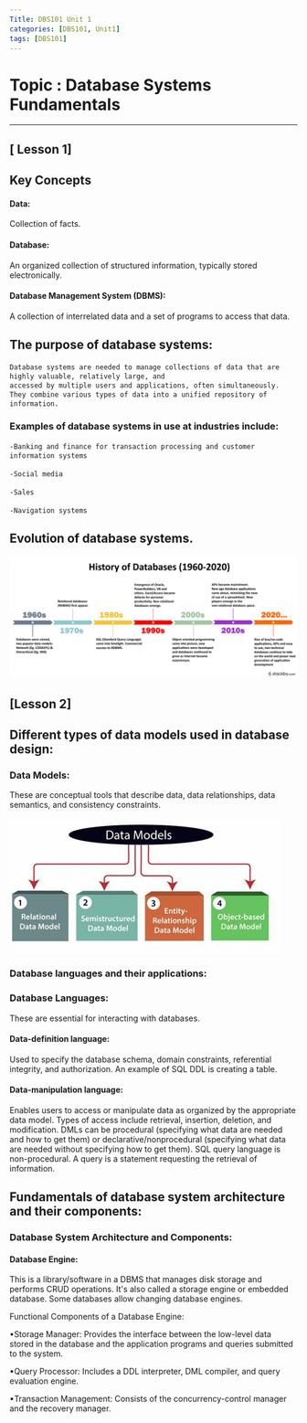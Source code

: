 ```yaml
---
Title: DBS101 Unit 1
categories: [DBS101, Unit1]
tags: [DBS101]
---
```


# Topic : Database Systems Fundamentals

----
## [ Lesson 1]
## Key Concepts
#### Data: 
Collection of facts.

#### Database: 
An organized collection of structured information, typically stored electronically.

#### Database Management System (DBMS):

A collection of interrelated data and a set of programs to access that data.

## The purpose of database systems: 
    Database systems are needed to manage collections of data that are highly valuable, relatively large, and
    accessed by multiple users and applications, often simultaneously. They combine various types of data into a unified repository of information.

### Examples of database systems in use at industries     include:

    -Banking and finance for transaction processing and customer information systems

    -Social media

    -Sales

    -Navigation systems

 ## Evolution of database systems.
 ![alt text](history.png)



## [Lesson 2]

## Different types of data models used in database design:

### Data Models: 
These are conceptual tools that describe data, data relationships, data semantics, and consistency constraints.

![data](data.jpeg)

### Database languages and their applications:

### Database Languages:
 These are essential for interacting with databases.

#### Data-definition language: 

Used to specify the database schema, domain constraints, referential integrity, and authorization. An example of SQL DDL is creating a table.

#### Data-manipulation language: 

Enables users to access or manipulate data as organized by the appropriate data model. Types of access include retrieval, insertion, deletion, and modification. DMLs can be procedural (specifying what data are needed and how to get them) or declarative/nonprocedural (specifying what data are needed without specifying how to get them). SQL query language is non-procedural. A query is a statement requesting the retrieval of information.


## Fundamentals of  database system architecture and their components:

### Database System Architecture and Components:

#### Database Engine:

 This is a library/software in a DBMS that manages disk storage and performs CRUD operations. It's also called a storage engine or embedded database. Some databases allow changing database engines.

Functional Components of a Database Engine:

▪Storage Manager: 
Provides the interface between the low-level data stored in the database and the application programs and queries submitted to the system.

▪Query Processor: 
Includes a DDL interpreter, DML compiler, and query evaluation engine.

▪Transaction Management: Consists of the concurrency-control manager and the recovery manager.

